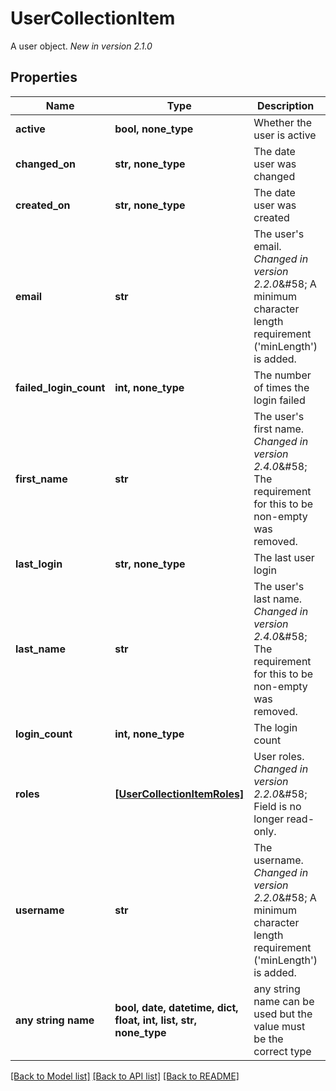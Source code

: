 # UserCollectionItem

A user object.  *New in version 2.1.0* 

## Properties
Name | Type | Description | Notes
------------ | ------------- | ------------- | -------------
**active** | **bool, none_type** | Whether the user is active | [optional] [readonly] 
**changed_on** | **str, none_type** | The date user was changed | [optional] [readonly] 
**created_on** | **str, none_type** | The date user was created | [optional] [readonly] 
**email** | **str** | The user&#39;s email.  *Changed in version 2.2.0*&amp;#58; A minimum character length requirement (&#39;minLength&#39;) is added.  | [optional] 
**failed_login_count** | **int, none_type** | The number of times the login failed | [optional] [readonly] 
**first_name** | **str** | The user&#39;s first name.  *Changed in version 2.4.0*&amp;#58; The requirement for this to be non-empty was removed.  | [optional] 
**last_login** | **str, none_type** | The last user login | [optional] [readonly] 
**last_name** | **str** | The user&#39;s last name.  *Changed in version 2.4.0*&amp;#58; The requirement for this to be non-empty was removed.  | [optional] 
**login_count** | **int, none_type** | The login count | [optional] [readonly] 
**roles** | [**[UserCollectionItemRoles]**](UserCollectionItemRoles.md) | User roles.  *Changed in version 2.2.0*&amp;#58; Field is no longer read-only.  | [optional] 
**username** | **str** | The username.  *Changed in version 2.2.0*&amp;#58; A minimum character length requirement (&#39;minLength&#39;) is added.  | [optional] 
**any string name** | **bool, date, datetime, dict, float, int, list, str, none_type** | any string name can be used but the value must be the correct type | [optional]

[[Back to Model list]](../README.md#documentation-for-models) [[Back to API list]](../README.md#documentation-for-api-endpoints) [[Back to README]](../README.md)


